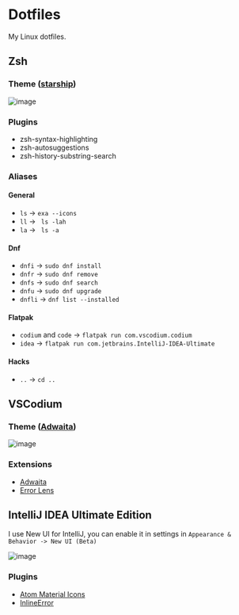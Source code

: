 # Dotfiles

My Linux dotfiles.

## Zsh

### Theme ([starship](https://starship.rs))

![image](https://user-images.githubusercontent.com/87065584/219962347-77ea34e2-a056-43de-8065-1f8c63d02068.png)

### Plugins

- zsh-syntax-highlighting
- zsh-autosuggestions
- zsh-history-substring-search

### Aliases

#### General
- `ls` -> `exa --icons`
- `ll` -> ` ls -lah`
- `la` -> ` ls -a`

#### Dnf
- `dnfi` -> `sudo dnf install`
- `dnfr` -> `sudo dnf remove`
- `dnfs` -> `sudo dnf search`
- `dnfu` -> `sudo dnf upgrade`
- `dnfli` -> `dnf list --installed`

#### Flatpak
- `codium` and `code` -> `flatpak run com.vscodium.codium`
- `idea` -> `flatpak run com.jetbrains.IntelliJ-IDEA-Ultimate`

#### Hacks
- `..` -> `cd ..`

## VSCodium

### Theme ([Adwaita](https://open-vsx.org/extension/piousdeer/adwaita-theme))

![image](https://user-images.githubusercontent.com/87065584/219963033-5649e61b-135a-46c4-8b07-f768d9edfc74.png)

### Extensions

- [Adwaita](https://open-vsx.org/extension/piousdeer/adwaita-theme)
- [Error Lens](https://open-vsx.org/extension/usernamehw/errorlens)

## IntelliJ IDEA Ultimate Edition

I use New UI for IntelliJ, you can enable it in settings in `Appearance & Behavior -> New UI (Beta)`

![image](https://user-images.githubusercontent.com/87065584/219963195-881127a1-c3ca-4358-9f22-48ee78094673.png)

### Plugins

- [Atom Material Icons](https://plugins.jetbrains.com/plugin/10044-atom-material-icons)
- [InlineError](https://plugins.jetbrains.com/plugin/17302-inlineerror)
